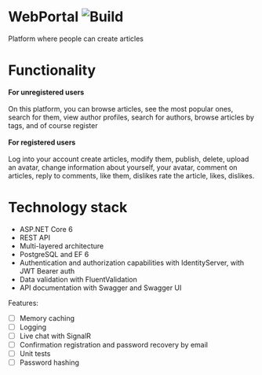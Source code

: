 # WebPortal ![Build](https://github.com/olexiypr/WebPortal.Backend/actions/workflows/dotnet.yml/badge.svg?branch=main)
Platform where people can create articles

# Functionality
**For unregistered users**\
\
On this platform, you can browse articles, see the most popular ones, search for them, view author profiles, search for authors, browse articles by tags, and of course register
\
\
**For registered users**\
\
Log into your account
create articles, modify them, publish, delete, upload an avatar, change information about yourself, your avatar, comment on articles, reply to comments, like them, dislikes rate the article, likes, dislikes.
# Technology stack
- ASP.NET Core 6
- REST API
- Multi-layered architecture
- PostgreSQL and EF 6
- Authentication and authorization capabilities with IdentityServer, with JWT Bearer auth
- Data validation with FluentValidation
- API documentation with Swagger and Swagger UI

Features:
- [ ] Memory caching
- [ ] Logging
- [ ] Live chat with SignalR
- [ ] Сonfirmation registration and password recovery by email
- [ ] Unit tests
- [ ] Password hashing
